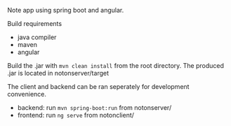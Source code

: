 Note app using spring boot and angular.

Build requirements
- java compiler
- maven
- angular


Build the .jar with ```mvn clean install``` from the root directory. The produced .jar is located in notonserver/target

The client and backend can be ran seperately for development convenience.
- backend: run ```mvn spring-boot:run``` from notonserver/
- frontend: run ```ng serve``` from notonclient/



